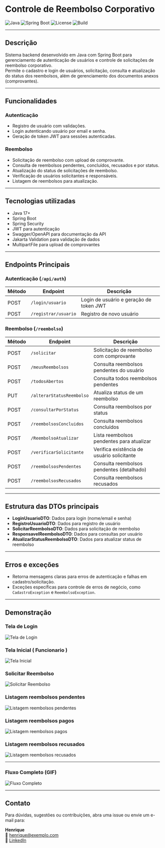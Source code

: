 # Controle de Reembolso Corporativo

![Java](https://img.shields.io/badge/Java-17+-blue.svg)
![Spring Boot](https://img.shields.io/badge/Spring_Boot-2.7-green.svg)
![License](https://img.shields.io/badge/license-MIT-blue.svg)
![Build](https://github.com/seuusuario/controle-rembolso-corporativo/actions/workflows/build.yml/badge.svg)

---

## Descrição

Sistema backend desenvolvido em Java com Spring Boot para gerenciamento de autenticação de usuários e controle de solicitações de reembolso corporativo.  
Permite o cadastro e login de usuários, solicitação, consulta e atualização do status dos reembolsos, além de gerenciamento dos documentos anexos (comprovantes).

---

## Funcionalidades

### Autenticação

- Registro de usuário com validações.
- Login autenticando usuário por email e senha.
- Geração de token JWT para sessões autenticadas.

### Reembolso

- Solicitação de reembolso com upload de comprovante.
- Consulta de reembolsos pendentes, concluídos, recusados e por status.
- Atualização do status de solicitações de reembolso.
- Verificação de usuários solicitantes e responsáveis.
- Listagem de reembolsos para atualização.

---

## Tecnologias utilizadas

- Java 17+
- Spring Boot
- Spring Security
- JWT para autenticação
- Swagger/OpenAPI para documentação da API
- Jakarta Validation para validação de dados
- MultipartFile para upload de comprovantes

---

## Endpoints Principais

### Autenticação (`/api/auth`)

| Método | Endpoint              | Descrição                              |
|--------|-----------------------|--------------------------------------|
| POST   | `/login/usuario`      | Login de usuário e geração de token JWT |
| POST   | `/registrar/usuario`  | Registro de novo usuário              |

### Reembolso (`/reembolso`)

| Método | Endpoint                   | Descrição                                |
|--------|----------------------------|------------------------------------------|
| POST   | `/solicitar`               | Solicitação de reembolso com comprovante |
| POST   | `/meusReembolsos`          | Consulta reembolsos pendentes do usuário  |
| POST   | `/todosAbertos`            | Consulta todos reembolsos pendentes       |
| PUT    | `/alterarStatusReembolso`  | Atualiza status de um reembolso           |
| POST   | `/consultarPorStatus`      | Consulta reembolsos por status            |
| POST   | `/reembolsosConcluidos`    | Consulta reembolsos concluídos            |
| POST   | `/ReembolsoAtualizar`      | Lista reembolsos pendentes para atualizar |
| POST   | `/verificarSolicitante`    | Verifica existência de usuário solicitante |
| POST   | `/reembolsosPendentes`     | Consulta reembolsos pendentes (detalhado) |
| POST   | `/reembolsosRecusados`     | Consulta reembolsos recusados             |

---

## Estrutura das DTOs principais

- **LoginUsuarioDTO**: Dados para login (nome/email e senha)
- **RegistroUsuarioDTO**: Dados para registro de usuário
- **SolicitarReembolsoDTO**: Dados para solicitação de reembolso
- **ResponsavelReembolsoDTO**: Dados para consultas por usuário
- **AtualizarStatusReembolsoDTO**: Dados para atualizar status de reembolso

---

## Erros e exceções

- Retorna mensagens claras para erros de autenticação e falhas em cadastro/solicitação.
- Exceções específicas para controle de erros de negócio, como `CadastroException` e `ReembolsoException`.

---

## Demonstração

### Tela de Login

![Tela de Login](docs/login.png)

### Tela Inicial ( Funcionario )

![Tela Inicial](docs/telaInicial.png)

### Solicitar Reembolso

![Solicitar Reembolso](docs/solicitarReembolso.png)

### Listagem reembolsos pendentes

![Listagem reembolsos pendentes](docs/listagemPendentes.png)

### Listagem reembolsos pagos

![Listagem reembolsos pagos](docs/listagemPagos.png)

### Listagem reembolsos recusados

![Listagem reembolsos recusados](docs/listagemRecusados.png)

---

### Fluxo Completo (GIF)

![Fluxo Completo](docs/fluxo-completo.gif)


---
## Contato

Para dúvidas, sugestões ou contribuições, abra uma issue ou envie um e-mail para:

**Henrique**  
📧 henrique@exemplo.com  
🔗 [LinkedIn](https://www.linkedin.com/in/henrique)
